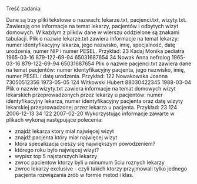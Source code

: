 Treść zadania:

Dane są trzy pliki tekstowe o nazwach: lekarze.txt, pacjenci.txt, wizyty.txt.
Zawierają one informacje na temat lekarzy, pacjentów i odbytych wizyt domowych.
W każdym z plików dane w wierszu oddzielone są znakami tabulacji.
Plik o nazwie lekarze.txt zawiera informacje na temat lekarzy: numer identyfikacyjny
lekarza, jego nazwisko, imię, specjalność, datę urodzenia, numer NIP i numer PESEL.
Przykład:
23 Kadaj Monika pediatra 1965-03-16 879-122-69-94 65031687654
34 Nowak Anna nefrolog 1965-03-16 879-122-69-94 65031687654
Plik o nazwie pacjenci.txt zawiera dane na temat pacjentów: numer identyfikacyjny
pacjenta, jego nazwisko, imię, numer PESEL i datę urodzenia.
Przykład:
122 Nowakowska Joanna 73050512356 1973-05-05
124 Witkowski Hubert 88030422345 1988-03-04
Plik o nazwie wizyty.txt zawiera informacje na temat domowych wizyt lekarskich
przeprowadzonych przez lekarzy u pacjentów: numer identyfikacyjny lekarza, numer
identyfikacyjny pacjenta oraz datę wizyty lekarskiej przeprowadzonej przez lekarza
u pacjenta.
Przykład:
23 124 2006-12-13
34 122 2007-02-20
Wykorzystując informacje zawarte w plikach wykonaj następujące polecenia:
- znajdź lekarza ktory miał najwięcej wizyt
- znajdź pacjenta który miał najwięcej wizyt
- która specalizacja cieszy się największym powodzeniem?
- którego roku było najwięcej wizyt?
- wypisz top 5 najstarszych lekarzy
- zwroc pacientow ktorzy byli u minumum 5ciu roznych lekarzy
- zwroc lekarzy exclusive - czyli takich ktorzy przyjmowali tylko jednego pacjenta
rozwiązania zrób w formie metod i klas.
